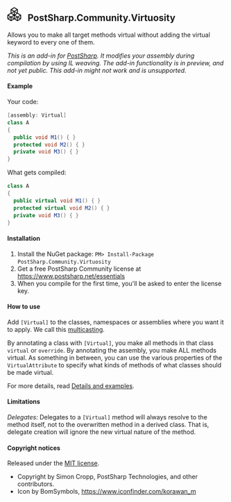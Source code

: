 ## <img src="icon.png" width="32"> &nbsp; PostSharp.Community.Virtuosity 
Allows you to make all target methods virtual without adding the virtual keyword to every one of them.

*This is an add-in for [PostSharp](https://postsharp.net). It modifies your assembly during compilation by using IL weaving. The add-in functionality is in preview, and not yet public. This add-in might not work and is unsupported.*
 
#### Example
Your code:
```csharp
[assembly: Virtual]
class A 
{
  public void M1() { }
  protected void M2() { }
  private void M3() { }
}
```
What gets compiled:
```csharp
class A 
{
  public virtual void M1() { }
  protected virtual void M2() { }
  private void M3() { }
}
```

#### Installation
1. Install the NuGet package: `PM> Install-Package PostSharp.Community.Virtuosity`
2. Get a free PostSharp Community license at https://www.postsharp.net/essentials
3. When you compile for the first time, you'll be asked to enter the license key.

#### How to use
Add `[Virtual]` to the classes, namespaces or assemblies where you want it to apply. We call this [multicasting](https://github.com/postsharp/Home/blob/master/multicasting.md).

By annotating a class with `[Virtual]`, you make all methods in that class `virtual` or `override`. By annotating the assembly, you make ALL methods virtual. As something in between, you can use the various properties of the `VirtualAttribute` to specify what kinds of methods of what classes should be made virtual.

For more details, read [Details and examples](Details_and_examples.md).

#### Limitations

*Delegates:* Delegates to a `[Virtual]` method will always resolve to the method itself, not to the overwritten method in a derived class. That is, delegate creation will ignore the new virtual nature of the method.

#### Copyright notices
Released under the [MIT license](LICENSE.md).

* Copyright by Simon Cropp, PostSharp Technologies, and other contributors.
* Icon by BomSymbols, https://www.iconfinder.com/korawan_m

